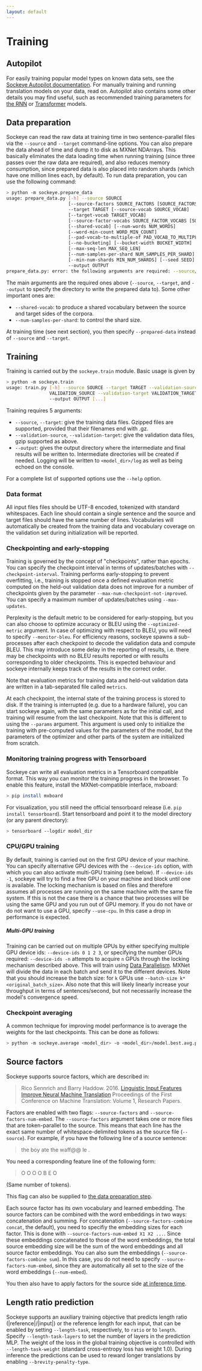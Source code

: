 ```yaml
---
layout: default
---
```


# Training

## Autopilot

For easily training popular model types on known data sets, see the [Sockeye Autopilot documentation](https://github.com/awslabs/sockeye/tree/master/sockeye_contrib/autopilot).
For manually training and running translation models on your data, read on.
Autopilot also contains some other details you may find useful, such as recommended training parameters for [the RNN](https://github.com/awslabs/sockeye/blob/7fd7f152a2480ecf10683f71a89f7519fe7fbc06/sockeye_contrib/autopilot/models.py#L65) or [Transformer](https://github.com/awslabs/sockeye/blob/7fd7f152a2480ecf10683f71a89f7519fe7fbc06/sockeye_contrib/autopilot/models.py#L28) models.

## Data preparation

Sockeye can read the raw data at training time in two sentence-parallel files via the `--source` and `--target` command-line options.
You can also prepare the data ahead of time and dump it to disk as MXNet NDArrays.
This basically eliminates the data loading time when running training (since three passes over the raw data are required), and also reduces memory consumption, since prepared data is also placed into random shards (which have one million lines each, by default).
To run data preparation, you can use the following command:

```bash
> python -m sockeye.prepare_data
usage: prepare_data.py [-h] --source SOURCE
                       [--source-factors SOURCE_FACTORS [SOURCE_FACTORS ...]]
                       --target TARGET [--source-vocab SOURCE_VOCAB]
                       [--target-vocab TARGET_VOCAB]
                       [--source-factor-vocabs SOURCE_FACTOR_VOCABS [SOURCE_FACTOR_VOCABS ...]]
                       [--shared-vocab] [--num-words NUM_WORDS]
                       [--word-min-count WORD_MIN_COUNT]
                       [--pad-vocab-to-multiple-of PAD_VOCAB_TO_MULTIPLE_OF]
                       [--no-bucketing] [--bucket-width BUCKET_WIDTH]
                       [--max-seq-len MAX_SEQ_LEN]
                       [--num-samples-per-shard NUM_SAMPLES_PER_SHARD]
                       [--min-num-shards MIN_NUM_SHARDS] [--seed SEED]
                       --output OUTPUT
prepare_data.py: error: the following arguments are required: --source/-s, --target/-t, --output/-o
```

The main arguments are the required ones above (`--source`, `--target`, and `--output` to specify the directory to write the prepared data to).
Some other important ones are:

- `--shared-vocab`: to produce a shared vocabulary between the source and target sides of the corpora.
- `--num-samples-per-shard`: to control the shard size.

At training time (see next section), you then specify `--prepared-data` instead of `--source` and `--target`.

## Training

Training is carried out by the `sockeye.train` module. Basic usage is given by

```bash
> python -m sockeye.train
usage: train.py [-h] --source SOURCE --target TARGET --validation-source
                VALIDATION_SOURCE --validation-target VALIDATION_TARGET
                --output OUTPUT [...]
```

Training requires 5 arguments:
* `--source`, `--target`: give the training data files. Gzipped files are supported, provided that their filenames end with .gz.
* `--validation-source`, `--validation-target`: give the validation data files, gzip supported as above.
* `--output`: gives the output directory where the intermediate and final results will be written to.
Intermediate directories will be created if needed.
Logging will be written to `<model_dir>/log` as well as being echoed on the console.

For a complete list of supported options use the `--help` option.

### Data format

All input files files should be UTF-8 encoded, tokenized with standard whitespaces.
Each line should contain a single sentence and the source and target files should have the same number of lines.
Vocabularies will automatically be created from the training data and vocabulary coverage on the validation set during initialization will be reported.

### Checkpointing and early-stopping

Training is governed by the concept of "checkpoints", rather than epochs.
You can specify the checkpoint interval in terms of updates/batches with `--checkpoint-interval`.
Training performs early-stopping to prevent overfitting, i.e., training is stopped once a defined evaluation metric computed on the held-out validation data does not improve for a number of checkpoints given by the parameter `--max-num-checkpoint-not-improved`.
You can specify a maximum number of updates/batches using `--max-updates`.

Perplexity is the default metric to be considered for early-stopping, but you
can also choose to optimize accuracy or BLEU using the `--optimized-metric`
argument. In case of optimizing with respect to  BLEU, you will need to specify
`--monitor-bleu`. For efficiency reasons, sockeye spawns a sub-processes after each
checkpoint to decode the validation data and compute BLEU. This may introduce
some delay in the reporting of results, i.e. there may be checkpoints with no
BLEU results reported or with results corresponding to older checkpoints. This
is expected behaviour and sockeye internally keeps track of the results in the
correct order.

Note that evaluation metrics for training data and held-out validation data are
written in a tab-separated file called `metrics`.

At each checkpoint, the internal state of the training process is stored to
disk. If the training is interrupted (e.g. due to a hardware failure), you can
start sockeye again, with the same parameters as for the initial call, and
training will resume from the last checkpoint. Note that this is different to
using the `--params` argument. This argument is used only to initialize the
training with pre-computed values for the parameters of the model, but the
parameters of the optimizer and other parts of the system are initialized from
scratch.

### Monitoring training progress with Tensorboard

Sockeye can write all evaluation metrics in a Tensorboard compatible format.
This way you can monitor the training progress in the browser.
To enable this feature, install the MXNet-compatible interface, mxboard:
```bash
> pip install mxboard
```

For visualization, you still need the official tensorboard release (i.e. `pip install tensorboard`).
Start tensorboard and point it to the model directory (or any parent directory):
```bash
> tensorboard --logdir model_dir
```

### CPU/GPU training

By default, training is carried out on the first GPU device of your machine.
You can specify alternative GPU devices with the `--device-ids` option, with
which you can also activate multi-GPU training (see below). If
`--device-ids -1`, sockeye will try to find a free GPU on your machine and block
until one is available. The locking mechanism is based on files and therefore assumes all processes are running
on the same machine with the same file system.
If this is not the case there is a chance that two processes will be using the same GPU and you run out of GPU memory.
If you do not have or do not want to use a GPU, specify `--use-cpu`.
In this case a drop in performance is expected.

##### Multi-GPU training
Training can be carried out on multiple GPUs by either specifying multiple GPU device ids:
`--device-ids 0 1 2 3`, or specifying the number GPUs required: `--device-ids -n` attempts to acquire `n` GPUs through
the locking mechanism described above.
This will train using [Data Parallelism](https://github.com/dmlc/mxnet/blob/master/docs/how_to/multi_devices.md).
MXNet will divide the data in each batch and send it to the different devices.
Note that you should increase the batch size: for `k` GPUs use ``--batch-size k*<original_batch_size>``.
Also note that this will likely linearly increase your throughput in terms of sentences/second, but not necessarily
increase the model's convergence speed.


### Checkpoint averaging

A common technique for improving model performance is to average the weights for the last checkpoints.
This can be done as follows:
```bash
> python -m sockeye.average <model_dir> -o <model_dir>/model.best.avg.params
```

## Source factors

Sockeye supports source factors, which are described in:

> Rico Sennrich and Barry Haddow. 2016.
> [Linguistic Input Features Improve Neural Machine Translation](http://www.aclweb.org/anthology/W16-2209)
> Proceedings of the First Conference on Machine Translation: Volume 1, Research Papers.

Factors are enabled with two flags: `--source-factors` and `--source-factors-num-embed`.
The `--source-factors` argument takes one or more files that are token-parallel to the source.
This means that each line has the exact same number of whitespace-delimited tokens as the source file (`--source`).
For example, if you have the following line of a source sentence:

> the boy ate the waff@@ le .

You need a corresponding feature line of the following form:

> O O O O B E O

(Same number of tokens).

This flag can also be supplied to [the data preparation step](#data-preparation).

Each source factor has its own vocabulary and learned embedding.
The source factors can be combined with the word embeddings in two ways: concatenation and summing.
For concatenation (`--source-factors-combine concat`, the default), you need to specifiy the embedding sizes for each factor.
This is done with `--source-factors-num-embed X1 X2 ...`.
Since these embeddings concatenated to those of the word embeddings, the total source embedding size will be the sum of the word embeddings and all source factor embeddings.
You can also sum the embeddings (`--source-factors-combine sum`).
In this case, you do not need to specify `--source-factors-num-embed`, since they are automatically all set to the size of the word embeddings (`--num-embed`).

You then also have to apply factors for the source side [at inference time](inference.html#source-factors).

## Length ratio prediction

Sockeye supports an auxiliary training objective that predicts length ratio (|reference|/|input|) or the reference length for each input,
that can be enabled by setting `--length-task`, respectively, to `ratio` or to `length`.
Specify `--length-task-layers` to set the number of layers in the prediction MLP.
The weight of the loss in the global training objective is controlled with `--length-task-weight` (standard cross-entropy loss has weight 1.0).
During inference the predictions can be used to reward longer translations by enabling `--brevity-penalty-type`.
